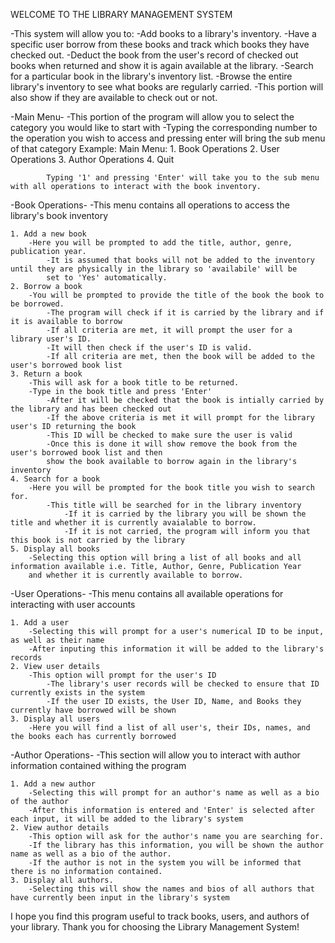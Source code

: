 WELCOME TO THE LIBRARY MANAGEMENT SYSTEM

-This system will allow you to:
    -Add books to a library's inventory.
    -Have a specific user borrow from these books and track which books they have checked out.
    -Deduct the book from the user's record of checked out books when returned and show it is again available at the library.
    -Search for a particular book in the library's inventory list.
    -Browse the entire library's inventory to see what books are regularly carried.
        -This portion will also show if they are available to check out or not.

-Main Menu-
    -This portion of the program will allow you to select the category you would like to start with
        -Typing the corresponding number to the operation you wish to access and pressing enter will bring the sub menu of that category
        Example:
            Main Menu:
            1. Book Operations
            2. User Operations
            3. Author Operations
            4. Quit

            Typing '1' and pressing 'Enter' will take you to the sub menu with all operations to interact with the book inventory.

-Book Operations-
    -This menu contains all operations to access the library's book inventory

    1. Add a new book
        -Here you will be prompted to add the title, author, genre, publication year.
            -It is assumed that books will not be added to the inventory until they are physically in the library so 'availabile' will be
            set to 'Yes' automatically.
    2. Borrow a book
        -You will be prompted to provide the title of the book the book to be borrowed.
            -The program will check if it is carried by the library and if it is available to borrow
            -If all criteria are met, it will prompt the user for a library user's ID.
            -It will then check if the user's ID is valid. 
            -If all criteria are met, then the book will be added to the user's borrowed book list
    3. Return a book
        -This will ask for a book title to be returned.
        -Type in the book title and press 'Enter'
            -After it will be checked that the book is intially carried by the library and has been checked out
            -If the above criteria is met it will prompt for the library user's ID returning the book
            -This ID will be checked to make sure the user is valid
            -Once this is done it will show remove the book from the user's borrowed book list and then
            show the book available to borrow again in the library's inventory
    4. Search for a book
        -Here you will be prompted for the book title you wish to search for.
            -This title will be searched for in the library inventory
                -If it is carried by the library you will be shown the title and whether it is currently avaialable to borrow.
                -If it is not carried, the program will inform you that this book is not carried by the library
    5. Display all books
        -Selecting this option will bring a list of all books and all information available i.e. Title, Author, Genre, Publication Year
        and whether it is currently available to borrow.

-User Operations-
    -This menu contains all available operations for interacting with user accounts

    1. Add a user
        -Selecting this will prompt for a user's numerical ID to be input, as well as their name
        -After inputing this information it will be added to the library's records
    2. View user details
        -This option will prompt for the user's ID
            -The library's user records will be checked to ensure that ID currently exists in the system
            -If the user ID exists, the User ID, Name, and Books they currently have borrowed will be shown
    3. Display all users
        -Here you will find a list of all user's, their IDs, names, and the books each has currently borrowed
-Author Operations-
    -This section will allow you to interact with author information contained withing the program
    
    1. Add a new author
        -Selecting this will prompt for an author's name as well as a bio of the author
        -After this information is entered and 'Enter' is selected after each input, it will be added to the library's system
    2. View author details
        -This option will ask for the author's name you are searching for.
        -If the library has this information, you will be shown the author name as well as a bio of the author.
        -If the author is not in the system you will be informed that there is no information contained.
    3. Display all authors.
        -Selecting this will show the names and bios of all authors that have currently been input in the library's system

I hope you find this program useful to track books, users, and authors of your library.
Thank you for choosing the Library Management System!